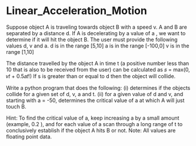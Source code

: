 # Linear_Acceleration_Motion

Suppose object A is traveling towards object B with a speed v. A and B are separated by a distance d. 
If A is decelerating by a value of a , we want to determine if it will hit the object B. 
The user must provide the following values d, v and a. 
d is in the range [5,10]
a is in the range [-100,0]
v is in the range [1,10]

The distance travelled by the object A in time t (a positive number less than 10 that is also
to be received from the user) can be calculated as
𝑠 = max(0, 𝑣𝑡 + 0.5𝑎𝑡!)
If s is greater than or equal to d then the object will collide. 

Write a python program that does the following: 
(i) determines if the objects collide for a given set of d, v, a and t. 
(ii) for a given value of d and v, and starting with a = -50, 
determines the critical value of a at which A will just touch B.

Hint: To find the critical value of a, keep increasing a by a small amount (example, 0.2 ), and for each
value of a scan through a long range of t to conclusively establish if the object A hits B or not. Note: All
values are floating point data.

